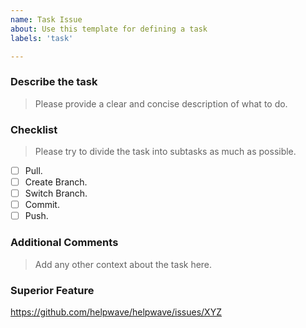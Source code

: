 ```yaml
---
name: Task Issue
about: Use this template for defining a task
labels: 'task'

---
```


### Describe the task
> Please provide a clear and concise description of what to do.

### Checklist
> Please try to divide the task into subtasks as much as possible.
- [ ] Pull.
- [ ] Create Branch.
- [ ] Switch Branch.
- [ ] Commit.
- [ ] Push.

### Additional Comments
> Add any other context about the task here.

### Superior Feature
https://github.com/helpwave/helpwave/issues/XYZ
